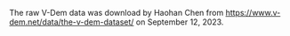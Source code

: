 The raw V-Dem data was download by Haohan Chen from https://www.v-dem.net/data/the-v-dem-dataset/ on September 12, 2023.